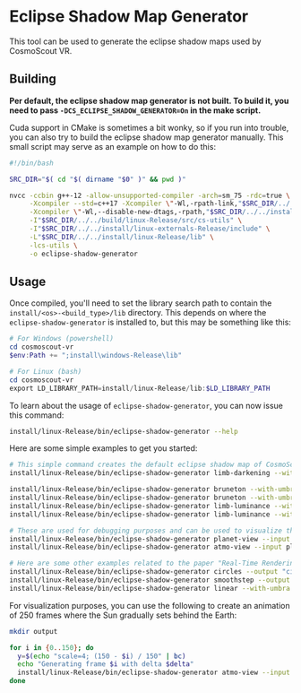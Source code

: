 <!--
SPDX-FileCopyrightText: German Aerospace Center (DLR) <cosmoscout@dlr.de>
SPDX-License-Identifier: CC-BY-4.0
 -->

# Eclipse Shadow Map Generator

This tool can be used to generate the eclipse shadow maps used by CosmoScout VR.

## Building

**Per default, the eclipse shadow map generator is not built.
To build it, you need to pass `-DCS_ECLIPSE_SHADOW_GENERATOR=On` in the make script.**

Cuda support in CMake is sometimes a bit wonky, so if you run into trouble, you can also try to build the eclipse shadow map generator manually.
This small script may serve as an example on how to do this:

```bash
#!/bin/bash

SRC_DIR="$( cd "$( dirname "$0" )" && pwd )"

nvcc -ccbin g++-12 -allow-unsupported-compiler -arch=sm_75 -rdc=true \
     -Xcompiler --std=c++17 -Xcompiler \"-Wl,-rpath-link,"$SRC_DIR/../../install/linux-Release/lib"\" \
     -Xcompiler \"-Wl,--disable-new-dtags,-rpath,"$SRC_DIR/../../install/linux-Release/lib"\" "$SRC_DIR"/*.cu \
     -I"$SRC_DIR/../../build/linux-Release/src/cs-utils" \
     -I"$SRC_DIR/../../install/linux-externals-Release/include" \
     -L"$SRC_DIR/../../install/linux-Release/lib" \
     -lcs-utils \
     -o eclipse-shadow-generator
```

## Usage

Once compiled, you'll need to set the library search path to contain the `install/<os>-<build_type>/lib` directory.
This depends on where the `eclipse-shadow-generator` is installed to, but this may be something like this:

```powershell
# For Windows (powershell)
cd cosmoscout-vr
$env:Path += ";install\windows-Release\lib"

# For Linux (bash)
cd cosmoscout-vr
export LD_LIBRARY_PATH=install/linux-Release/lib:$LD_LIBRARY_PATH
```

To learn about the usage of `eclipse-shadow-generator`, you can now issue this command:

```bash
install/linux-Release/bin/eclipse-shadow-generator --help
```

Here are some simple examples to get you started:

```bash
# This simple command creates the default eclipse shadow map of CosmoScout VR
install/linux-Release/bin/eclipse-shadow-generator limb-darkening --with-umbra --output "resources/textures/fallbackShadow.tif"

install/linux-Release/bin/eclipse-shadow-generator bruneton --with-umbra --input plugins/csp-atmospheres/bruneton-preprocessor/output/earth/ --radius-occ 6371000 --radius-atmo 6451000 --sun-occ-dist 149600000000 --output "resources/textures/earthShadow.tif" --size 512
install/linux-Release/bin/eclipse-shadow-generator bruneton --with-umbra --input plugins/csp-atmospheres/bruneton-preprocessor/output/mars/ --radius-occ 3389500 --radius-atmo 3469500 --sun-occ-dist 227900000000 --output "resources/textures/marsShadow.tif" --size 512
install/linux-Release/bin/eclipse-shadow-generator limb-luminance --with-umbra --input plugins/csp-atmospheres/bruneton-preprocessor/output/earth/ --radius-occ 6371000 --radius-atmo 6451000 --sun-occ-dist 149600000000 --output "resources/textures/earthLimbLuminance.tif" --size 64
install/linux-Release/bin/eclipse-shadow-generator limb-luminance --with-umbra --input plugins/csp-atmospheres/bruneton-preprocessor/output/mars/ --radius-occ 3389500 --radius-atmo 3469500 --sun-occ-dist 227900000000 --output "resources/textures/marsLimbLuminance.tif" --size 64

# These are used for debugging purposes and can be used to visualize the results of the atmosphere rendering.
install/linux-Release/bin/eclipse-shadow-generator planet-view --input plugins/csp-atmospheres/bruneton-preprocessor/output/earth/ --exposure 0.00005 --x 0.5 --y 0.5 --fov 1 --size 1024
install/linux-Release/bin/eclipse-shadow-generator atmo-view --input plugins/csp-atmospheres/bruneton-preprocessor/output/earth/ --with-umbra --exposure 0.00005 --x 0.2 --y 0.3 --size 1024

# Here are some other examples related to the paper "Real-Time Rendering of Eclipses without Incorporation of Atmospheric Effects"
install/linux-Release/bin/eclipse-shadow-generator circles --output "circles.tif"
install/linux-Release/bin/eclipse-shadow-generator smoothstep --output "smoothstep.tif"
install/linux-Release/bin/eclipse-shadow-generator linear --with-umbra --mapping-exponent 5 --output "linear_with_umbra.tif"
```

For visualization purposes, you can use the following to create an animation of 250 frames where the Sun gradually sets behind the Earth:

```bash
mkdir output

for i in {0..150}; do
  y=$(echo "scale=4; (150 - $i) / 150" | bc)
  echo "Generating frame $i with delta $delta"
  install/linux-Release/bin/eclipse-shadow-generator atmo-view --input ../share/resources/atmosphere-data/earth/ --output "output/shadow_$i.tif" --exposure 0.00005 --x 0.3 --y $y --with-umbra --size 1024
done

```
